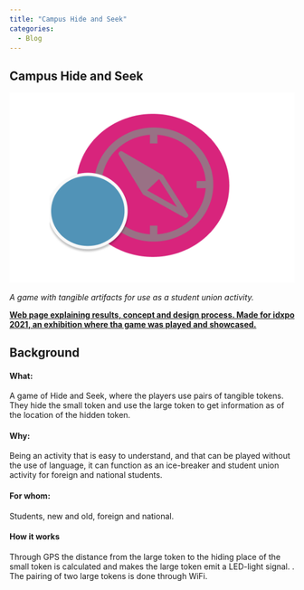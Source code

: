 ```yaml
---
title: "Campus Hide and Seek"
categories:
  - Blog
---
```

## Campus Hide and Seek

 ![1](/assets/images/chs-logo-2.png)

*A game with tangible artifacts for use as a student union activity.*

**[Web page explaining results, concept and design process. Made for idxpo 2021, an exhibition where tha game was played and showcased.](http://idxpo.se/current/group_8/index.html)**


## Background

#### What:
A game of Hide and Seek, where the players use pairs of tangible tokens. They hide the small token and use the large token to get information as of the location of the hidden token.

#### Why:
Being an activity that is easy to understand, and that can be played without the use of language, it can function as an ice-breaker and student union activity for foreign and national students.

#### For whom:
Students, new and old, foreign and national.

#### How it works
Through GPS the distance from the large token to the hiding place of the small token is calculated and makes the large token emit a LED-light signal. . The pairing of two large tokens is done through WiFi.
 
